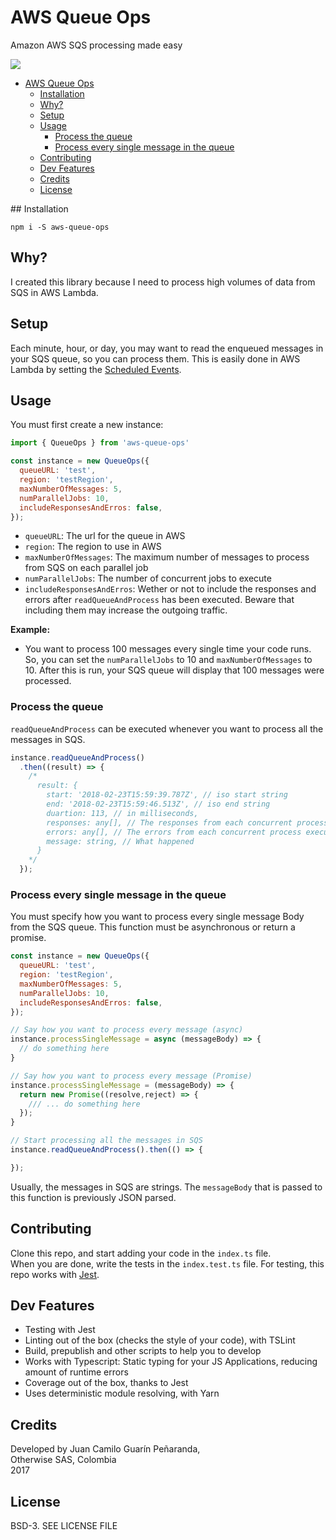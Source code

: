 # AWS Queue Ops

Amazon AWS SQS processing made easy

![](https://travis-ci.org/jcguarinpenaranda/aws-queue-ops.svg?branch=master)


<!-- TOC -->

- [AWS Queue Ops](#aws-queue-ops)
  - [Installation](#installation)
  - [Why?](#why)
  - [Setup](#setup)
  - [Usage](#usage)
    - [Process the queue](#process-the-queue)
    - [Process every single message in the queue](#process-every-single-message-in-the-queue)
  - [Contributing](#contributing)
  - [Dev Features](#dev-features)
  - [Credits](#credits)
  - [License](#license)

<!-- /TOC -->

## Installation

```
npm i -S aws-queue-ops
```

## Why?

I created this library because I need to process high volumes of data from SQS in AWS Lambda.

## Setup

Each minute, hour, or day, you may want to read the enqueued messages in your SQS queue, so you can process them. This is easily done in AWS Lambda by setting the [Scheduled Events](https://docs.aws.amazon.com/lambda/latest/dg/with-scheduled-events.html).

## Usage

You must first create a new instance: 

```js
import { QueueOps } from 'aws-queue-ops'

const instance = new QueueOps({ 
  queueURL: 'test',
  region: 'testRegion',
  maxNumberOfMessages: 5,
  numParallelJobs: 10,
  includeResponsesAndErros: false,
});
```

* `queueURL`: The url for the queue in AWS
* `region`: The region to use in AWS
* `maxNumberOfMessages`: The maximum number of messages to process from SQS on each parallel job
* `numParallelJobs`: The number of concurrent jobs to execute
* `includeResponsesAndErros`: Wether or not to include the responses and errors after `readQueueAndProcess` has been executed. Beware that including them may increase the outgoing traffic.

**Example:**
* You want to process 100 messages every single time your code runs. So, you can set the `numParallelJobs` to 10 and `maxNumberOfMessages` to 10. After this is run, your SQS queue will display that 100 messages were processed.

### Process the queue

`readQueueAndProcess` can be executed whenever you want to process all the messages in SQS.

```js
instance.readQueueAndProcess()
  .then((result) => {
    /*
      result: {
        start: '2018-02-23T15:59:39.787Z', // iso start string
        end: '2018-02-23T15:59:46.513Z', // iso end string
        duartion: 113, // in milliseconds,
        responses: any[], // The responses from each concurrent process executed
        errors: any[], // The errors from each concurrent process executed,
        message: string, // What happened
      }   
    */
  });
```


### Process every single message in the queue

You must specify how you want to process every single message Body from the SQS queue. This function must be asynchronous or return a promise.

```js
const instance = new QueueOps({ 
  queueURL: 'test',
  region: 'testRegion',
  maxNumberOfMessages: 5,
  numParallelJobs: 10,
  includeResponsesAndErros: false,
});

// Say how you want to process every message (async)
instance.processSingleMessage = async (messageBody) => {
  // do something here
}

// Say how you want to process every message (Promise)
instance.processSingleMessage = (messageBody) => {
  return new Promise((resolve,reject) => {
    /// ... do something here
  });
}

// Start processing all the messages in SQS
instance.readQueueAndProcess().then(() => {

});
```

Usually, the messages in SQS are strings. The `messageBody` that is passed to this function is previously JSON parsed.

## Contributing

Clone this repo, and start adding your code in the `index.ts` file.  
When you are done, write the tests in the `index.test.ts` file. For testing, this repo works with [Jest](https://facebook.github.io/jest/).


## Dev Features
* Testing with Jest
* Linting out of the box (checks the style of your code), with TSLint
* Build, prepublish and other scripts to help you to develop
* Works with Typescript: Static typing for your JS Applications, reducing amount of runtime errors
* Coverage out of the box, thanks to Jest
* Uses deterministic module resolving, with Yarn

## Credits

Developed by Juan Camilo Guarín Peñaranda,  
Otherwise SAS, Colombia  
2017

## License 

BSD-3.
SEE LICENSE FILE
